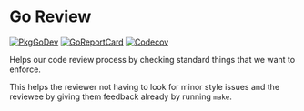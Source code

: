 Go Review
=========

[![PkgGoDev](https://pkg.go.dev/badge/go.einride.tech/review)](https://pkg.go.dev/go.einride.tech/review) [![GoReportCard](https://goreportcard.com/badge/go.einride.tech/review)](https://goreportcard.com/report/go.einride.tech/review) [![Codecov](https://codecov.io/gh/einride/goreview/branch/master/graph/badge.svg)](https://codecov.io/gh/einride/goreview)

Helps our code review process by checking standard things that we want to enforce.

This helps the reviewer not having to look for minor style issues and the reviewee by giving them feedback already by running `make`.
